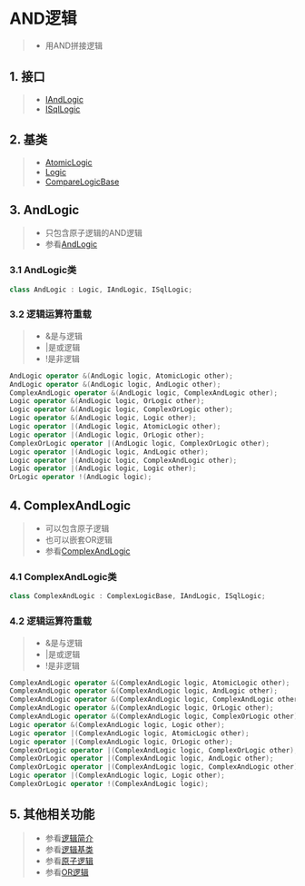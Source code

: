 # AND逻辑
>* 用AND拼接逻辑

## 1. 接口
>* [IAndLogic](xref:ShadowSql.Logics.IAndLogic)
>* [ISqlLogic](xref:ShadowSql.Logics.ISqlLogic)

## 2. 基类
>* [AtomicLogic](xref:ShadowSql.Logics.AtomicLogic)
>* [Logic](xref:ShadowSql.Logics.Logic)
>* [CompareLogicBase](xref:ShadowSql.CompareLogics.CompareLogicBase)

## 3. AndLogic
>* 只包含原子逻辑的AND逻辑
>* 参看[AndLogic](xref:ShadowSql.Logics.AndLogic)

### 3.1 AndLogic类
~~~csharp
class AndLogic : Logic, IAndLogic, ISqlLogic;
~~~

### 3.2 逻辑运算符重载
>* &是与逻辑
>* |是或逻辑
>* !是非逻辑
~~~csharp
AndLogic operator &(AndLogic logic, AtomicLogic other);
AndLogic operator &(AndLogic logic, AndLogic other);
ComplexAndLogic operator &(AndLogic logic, ComplexAndLogic other);
Logic operator &(AndLogic logic, OrLogic other);
Logic operator &(AndLogic logic, ComplexOrLogic other);
Logic operator &(AndLogic logic, Logic other);
Logic operator |(AndLogic logic, AtomicLogic other);
Logic operator |(AndLogic logic, OrLogic other);
ComplexOrLogic operator |(AndLogic logic, ComplexOrLogic other);
Logic operator |(AndLogic logic, AndLogic other);
Logic operator |(AndLogic logic, ComplexAndLogic other);
Logic operator |(AndLogic logic, Logic other);
OrLogic operator !(AndLogic logic);
~~~

## 4. ComplexAndLogic
>* 可以包含原子逻辑
>* 也可以嵌套OR逻辑
>* 参看[ComplexAndLogic](xref:ShadowSql.Logics.ComplexAndLogic)

### 4.1 ComplexAndLogic类
~~~csharp
class ComplexAndLogic : ComplexLogicBase, IAndLogic, ISqlLogic;
~~~

### 4.2 逻辑运算符重载
>* &是与逻辑
>* |是或逻辑
>* !是非逻辑
~~~csharp
ComplexAndLogic operator &(ComplexAndLogic logic, AtomicLogic other);
ComplexAndLogic operator &(ComplexAndLogic logic, AndLogic other);
ComplexAndLogic operator &(ComplexAndLogic logic, ComplexAndLogic other);
ComplexAndLogic operator &(ComplexAndLogic logic, OrLogic other);
ComplexAndLogic operator &(ComplexAndLogic logic, ComplexOrLogic other);
Logic operator &(ComplexAndLogic logic, Logic other);
Logic operator |(ComplexAndLogic logic, AtomicLogic other);
Logic operator |(ComplexAndLogic logic, OrLogic other);
ComplexOrLogic operator |(ComplexAndLogic logic, ComplexOrLogic other);
ComplexOrLogic operator |(ComplexAndLogic logic, AndLogic other);
ComplexOrLogic operator |(ComplexAndLogic logic, ComplexAndLogic other);
Logic operator |(ComplexAndLogic logic, Logic other);
ComplexOrLogic operator !(ComplexAndLogic logic);
~~~

## 5. 其他相关功能
>* 参看[逻辑简介](./index.md)
>* 参看[逻辑基类](./logic.md)
>* 参看[原子逻辑](./atomic.md)
>* 参看[OR逻辑](./or.md)